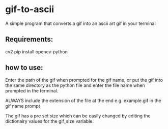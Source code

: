 # gif-to-ascii
 A simple program that converts a gif into an ascii art gif in your terminal

 ## Requirements:
 cv2
    pip install opencv-python

## how to use:
Enter the path of the gif when prompted for the gif name, or put the gif into the same directory as the python file and enter the file name when prompted in the terminal. 

ALWAYS include the extension of the file at the end e.g. example.gif in the gif name prompt

The gif has a pre set size which can be easily changed by editing the dictionairy values for the gif_size variable.
